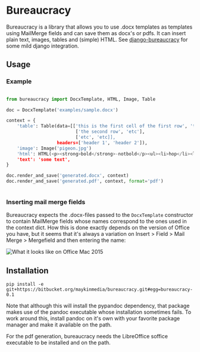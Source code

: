 
# Bureaucracy

Bureaucracy is a library that allows you to use .docx templates as
templates using MailMerge fields and can save them as docx's or pdfs. It 
can insert plain text, images, tables and (simple) HTML. See 
[django-bureaucracy](https://bitbucket.org/maykinmedia/django-bureaucracy)
for some mild django integration.

## Usage 

### Example

```python

from bureaucracy import DocxTemplate, HTML, Image, Table

doc = DocxTemplate('examples/sample.docx')

context = {
    'table': Table(data=[['this is the first cell of the first row', 'this is the second cell of the first row'],
                          ['the second row', 'etc'], 
                          ['etc', 'etc]], 
                   headers=['header 1', 'header 2']),
    'image': Image('pigeon.jpg')
    'html': HTML(<p><strong>bold</strong>-notbold</p><ul><li>hop</li><li>la</li><li>kee</li></ul>")
    'text': 'some text',
}

doc.render_and_save('generated.docx', context)
doc.render_and_save('generated.pdf', context, format='pdf')
    
```

### Inserting mail merge fields

Bureaucracy expects the .docx-files passed to the `DocxTemplate` constructor
to contain MailMerge fields whose names correspond to the ones used 
in the context dict. How this is done exactly depends on the version of
Office you have, but it seems that it's always a variation on Insert > Field > Mail Merge > Mergefield
and then entering the name:

![What it looks like on Office Mac 2015](docs/mailmerge_mac.png?raw=true "Mailmerge on mac")


## Installation


```
pip install -e git+https://bitbucket.org/maykinmedia/bureaucracy.git#egg=bureaucracy-0.1
```


Note that although this will install the pypandoc dependency, that package
makes use of the pandoc executable whose installation sometimes fails. 
To work around this, install pandoc on it's own with your favorite package manager and
make it available on the path.

For the pdf generation, bureaucracy needs the LibreOffice soffice executable 
to be installed and on the path.







